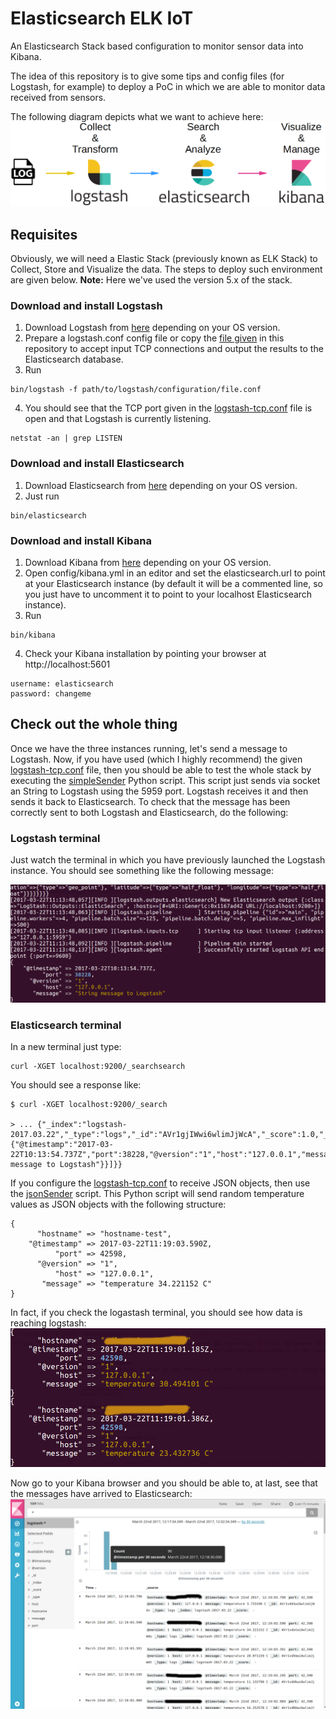 # Elasticsearch ELK IoT
An Elasticsearch Stack based configuration to monitor sensor data into Kibana.

The idea of this repository is to give some tips and config files (for Logstash, for example) to deploy a PoC in which we are  able to monitor data received from sensors.

The following diagram depicts what we want to achieve here:
![elasticstack](https://github.com/edlectrico/Elasticsearch_ELK_IoT/blob/master/screenshots/elasticstack.png "elasticstack")

## Requisites
Obviously, we will need a Elastic Stack (previously known as ELK Stack) to Collect, Store and Visualize the data. The steps to deploy such environment are given below. 
<b>Note:</b> Here we've used the version 5.x of the stack.

### Download and install Logstash
1. Download Logstash from [here](https://www.elastic.co/downloads/logstash) depending on your OS version.
2. Prepare a logstash.conf config file or copy the [file given](https://github.com/edlectrico/Elasticsearch_ELK_IoT/blob/master/logstash-tcp.conf) in this repository to accept input TCP connections and output the results to the Elasticsearch database.
3. Run 
```
bin/logstash -f path/to/logstash/configuration/file.conf
```
4. You should see that the TCP port given in the [logstash-tcp.conf](https://github.com/edlectrico/Elasticsearch_ELK_IoT/blob/master/logstash-tcp.conf) file is open and that Logstash is currently listening. 
```
netstat -an | grep LISTEN
```

### Download and install Elasticsearch
1. Download Elasticsearch from [here](https://www.elastic.co/downloads/elasticsearch) depending on your OS version.
2. Just run 
```
bin/elasticsearch 
```

### Download and install Kibana
1. Download Kibana from [here](https://www.elastic.co/downloads/kibana) depending on your OS version.
2. Open config/kibana.yml in an editor and set the elasticsearch.url to point at your Elasticsearch instance (by default it will be a commented line, so you just have to uncomment it to point to your localhost Elasticsearch instance).
3. Run
```
bin/kibana
```
4. Check your Kibana installation by pointing your browser at http://localhost:5601
```
username: elasticsearch
password: changeme
```

## Check out the whole thing

Once we have the three instances running, let's send a message to Logstash. Now, if you have used (which I highly recommend) the given [logstash-tcp.conf](https://github.com/edlectrico/Elasticsearch_ELK_IoT/blob/master/logstash-tcp.conf) file, then you should be able to test the whole stack by executing the [simpleSender](https://github.com/edlectrico/Elasticsearch_ELK_IoT/blob/master/scripts/simpleSender.py) Python script. This script just sends via socket an String to Logstash using the 5959 port. Logstash receives it and then sends it back to Elasticsearch. 
To check that the message has been correctly sent to both Logstash and Elasticsearch, do the following:

### Logstash terminal
Just watch the terminal in which you have previously launched the Logstash instance. You should see something like the following message:

![logstash terminal](https://github.com/edlectrico/Elasticsearch_ELK_IoT/blob/master/screenshots/logastash_terminal_output.png "Logstash terminal output")

### Elasticsearch terminal
In a new terminal just type:
```
curl -XGET localhost:9200/_searchsearch
```
You should see a response like:
```
$ curl -XGET localhost:9200/_search

> ... {"_index":"logstash-2017.03.22","_type":"logs","_id":"AVr1gjIWwi6wlimJjWcA","_score":1.0,"_source":{"@timestamp":"2017-03-22T10:13:54.737Z","port":38228,"@version":"1","host":"127.0.0.1","message":"String message to Logstash"}}]}}
```

If you configure the [logstash-tcp.conf](https://github.com/edlectrico/Elasticsearch_ELK_IoT/blob/master/logstash-tcp.conf) to receive JSON objects, then use the [jsonSender](https://github.com/edlectrico/Elasticsearch_ELK_IoT/blob/master/scripts/jsonSender.py) script. This Python script will send random temperature values as JSON objects with the following structure:
```
{
      "hostname" => "hostname-test",
    "@timestamp" => 2017-03-22T11:19:03.590Z,
          "port" => 42598,
      "@version" => "1",
          "host" => "127.0.0.1",
       "message" => "temperature 34.221152 C"
}
```
In fact, if you check the logastash terminal, you should see how data is reaching logstash:
![logstash_terminal_output_json](https://github.com/edlectrico/Elasticsearch_ELK_IoT/blob/master/screenshots/logstash_terminal_output_json.png "Logstash terminal output json")

Now go to your Kibana browser and you should be able to, at last, see that the messages have arrived to Elasticsearch:
![kibana results](https://github.com/edlectrico/Elasticsearch_ELK_IoT/blob/master/screenshots/kibana_results.png "Logstash terminal output")

